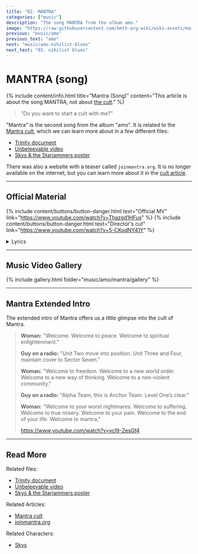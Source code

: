 ```yaml
---
title: "02. MANTRA"
categories: ["music"]
description: "The song MANTRA from the album amo."
image: "https://raw.githubusercontent.com/bmth-arg-wiki/wiki-assets/main/music/amo/album_cover_300.png"
previous: "music/amo"
previous_text: "amo"
next: "music/amo-nihilist-blues"
next_text: "03. nihilist blues"
---
```

# MANTRA (song)

{% include content/info.html
title="Mantra (Song)"
content="This article is about the song MANTRA, not about [the cult](../lore/mantra)."
%}

> "Do you want to start a cult with me?"

"Mantra" is the second song from the album "amo".
It is related to the [Mantra cult](../lore/mantra), which 
we can learn more about in a few different files:

- [Trinity document](../for-sof/trinity_document)
- [Unbeleevable video](../for-sof/unbeleevable)
- [Skys & the Starjammers poster](../for-sof/skystarjammers)

There was also a website with a teaser called `joinmantra.org`. It is no longer 
available on the internet, but you can learn more about it in the [cult article](../lore/mantra).

***

## Official Material

{% include content/buttons/button-danger.html text="Official MV" link="https://www.youtube.com/watch?v=Thazgd1HFus" %}
{% include content/buttons/button-danger.html text="Director's cut" link="https://www.youtube.com/watch?v=5-CKodNY41Y" %}

<details class="lyrics">
<summary>Lyrics</summary>
{{"
Do you wanna start a cult with me?/
I’m not vibrating like I oughta be/
I need a purpose, I can't keep surfing/
Through this existential misery/
Now, we are going to need some real estate/
But if I choose my words carefully/
Think I could fool you that I’m the guru/
Wait, how do you spell epiphany?/

Before the truth will set you free/
It’ll piss you off/
Before you find a place to be/
You’re gonna lose the plot/
Too late to tell you now/
One ear and right out the other one/
Because all you ever do is chant the same old mantra/

Could I have your attention please/
It’s time to tap in to your tragedy/
Think you could use a new abuser/
Close your eyes and listen carefully/
Imagine you're stood on a beach/
Water gently lapping at your feet/
But now your sinking/
What were you thinking?/
That’s all the time we have this week/

And I know this doesn’t make a lot of sense/
But do you really wanna think all by yourself now?/
All I’m asking for’s a little bit of faith/
You know it's easy to believe/
And I know this doesn’t make a lot of sense./ 
Y’know you gotta work the corners of your mind now/
All I’m asking for’s a little bit of faith/
You know it's easy to, so easy to believe

(Source: Mantra music video description)
"| markdownify }}
</details>

***

## Music Video Gallery

{% include gallery.html folder="music/amo/mantra/gallery" %}

***

## Mantra Extended Intro

The extended intro of Mantra offers us a little glimpse into the cult of Mantra.

> **Woman:** "Welcome. Welcome to peace. Welcome to spiritual enlightenment."
>
> **Guy on a radio:** "Unit Two move into position. Unit Three and Four, maintain cover to Sector Seven."
>
> **Woman:** "Welcome to freedom. Welcome to a new world order. Welcome to a new way of thinking. Welcome to a non-violent community."
>
> **Guy on a radio:** "Alpha Team, this is Anchor Team. Level One’s clear."
>
> **Woman:** "Welcome to your worst nightmares. Welcome to suffering. Welcome to true misery. Welcome to your pain. Welcome to the end of your life. Welcome to mantra,"
> 
> https://www.youtube.com/watch?v=vcI9-ZesGf4

***

## Read More

Related files:

- [Trinity document](../for-sof/trinity_document)
- [Unbeleevable video](../for-sof/unbeleevable)
- [Skys & the Starjammers poster](../for-sof/skystarjammers)

Related Articles:

- [Mantra cult](../lore/mantra)
- [joinmantra.org](../lore/mantra#joinmantraorg)

Related Characters:

- [Skys](../characters/skys)
